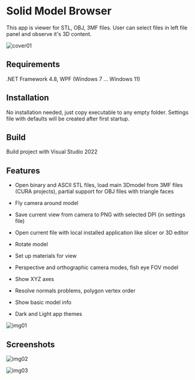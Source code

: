 # Solid Model Browser

This app is viewer for STL, OBJ, 3MF files.
User can select files in left file panel and observe it's 3D content.

![cover01](https://github.com/user-attachments/assets/c996f67c-7100-4a8b-92c1-af75fd2d44bb)

## Requirements

.NET Framework 4.8, WPF (Windows 7 ... Windows 11)

## Installation

No installation needed, just copy executable to any empty folder. Settings file with defaults will be created after first startup.

## Build

Build project with Visual Studio 2022

## Features

- Open binary and ASCII STL files, load main 3Dmodel from 3MF files (CURA projects), partial support for OBJ files with triangle faces

- Fly camera around model

- Save current view from camera to PNG with selected DPI (in settings file)

- Open current file with local installed application like slicer or 3D editor

- Rotate model

- Set up materials for view

- Perspective and orthographic camera modes, fish eye FOV model

- Show XYZ axes

- Resolve normals problems, polygon vertex order

- Show basic model info

- Dark and Light app themes

![img01](https://github.com/user-attachments/assets/dd72c856-e867-4916-bc21-bff514890afe)

## Screenshots

![img02](https://github.com/user-attachments/assets/03dd9a9f-9a7e-477d-a349-92937fc5d4d3)

![img03](https://github.com/user-attachments/assets/dc0cea81-80e8-407a-b1f1-e9d900b76b83)
